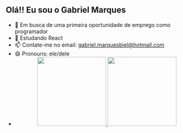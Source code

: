 ## Olá!! Eu sou o Gabriel Marques

- 🔭 Em busca de uma primeira oportunidade de emprego como programador
- 🌱 Estudando React
- 📫 Contate-me no email: gabriel.marquesbiel@hotmail.com
- 😄 Pronouns: ele/dele
- <div align="center">
  <a href="https://github.com/MarkesZks">
  <img height="180em" src="https://github-readme-stats.vercel.app/api?username=MarkesZks&show_icons=true&theme=tokyonight&include_all_commits=true&count_private=true"/>
  <img height="180em" src="https://github-readme-stats.vercel.app/api/top-langs/?username=MarkesZks&layout=compact&langs_count=7&theme=tokyonight"/>
</div>
